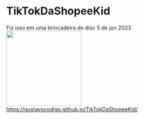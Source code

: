# TikTokDaShopeeKid
Fiz isso em uma brincadeira do disc 5 de jun 2023
<img width=200 src="https://user-images.githubusercontent.com/108258194/243521816-981894b3-0d71-4a2b-a419-9b438a8328b8.png">
https://gustavocodigo.github.io/TikTokDaShopeeKid/
